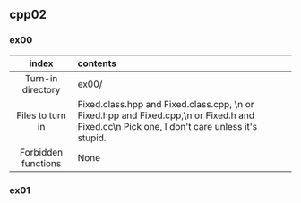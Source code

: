 ## cpp02

### ex00

|index|contents|
|:--:|:---|
|Turn-in directory|ex00/|
|Files to turn in|Fixed.class.hpp and Fixed.class.cpp, \n or Fixed.hpp and Fixed.cpp,\n or Fixed.h and Fixed.cc\n Pick one, I don't care unless it's stupid.|
|Forbidden functions| None |



### ex01
